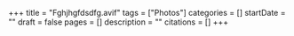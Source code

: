 +++
title = "Fghjhgfdsdfg.avif"
tags = ["Photos"]
categories = []
startDate = ""
draft = false
pages = []
description = ""
citations = []
+++
